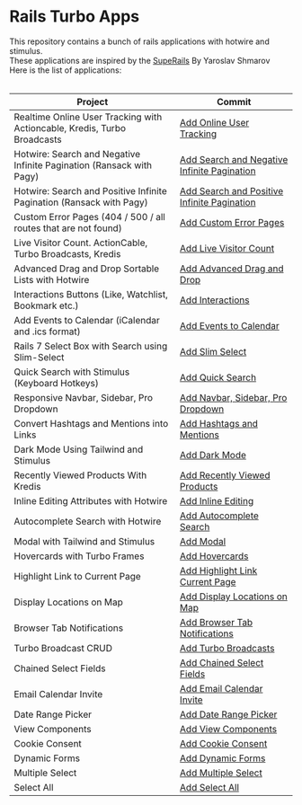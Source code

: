 # Rails Turbo Apps

This repository contains a bunch of rails applications with hotwire and stimulus. <br/>
These applications are inspired by the [SupeRails](https://www.youtube.com/@SupeRails) By Yaroslav Shmarov <br/>
Here is the list of applications: <br/> <br/>

| Project                                                                  | Commit                                                                                                                                                 |
| ------------------------------------------------------------------------ | ------------------------------------------------------------------------------------------------------------------------------------------------------ |
| Realtime Online User Tracking with Actioncable, Kredis, Turbo Broadcasts | [Add Online User Tracking](https://github.com/sabricakir/rails_turbo_apps/commit/cc9db407c42a890515155fe70f1cb5d7da9b2a64)                             |
| Hotwire: Search and Negative Infinite Pagination (Ransack with Pagy)     | [Add Search and Negative Infinite Pagination](https://github.com/sabricakir/rails_turbo_apps/pull/36/commits/371f00e0b6a89e3b39dbc357915f91802329ad50) |
| Hotwire: Search and Positive Infinite Pagination (Ransack with Pagy)     | [Add Search and Positive Infinite Pagination](https://github.com/sabricakir/rails_turbo_apps/commit/97fdcb4bb5ec117ca474d23e2818f426c4e5b139)          |
| Custom Error Pages (404 / 500 / all routes that are not found)           | [Add Custom Error Pages](https://github.com/sabricakir/rails_turbo_apps/commit/bf18f14625c92122da825beb21dd61d0b468626f)                               |
| Live Visitor Count. ActionCable, Turbo Broadcasts, Kredis                | [Add Live Visitor Count](https://github.com/sabricakir/rails_turbo_apps/commit/cb7bce3d9309c164525c9323dee4b63dcc43feaa)                               |
| Advanced Drag and Drop Sortable Lists with Hotwire                       | [Add Advanced Drag and Drop](https://github.com/sabricakir/rails_turbo_apps/commit/43e280ae444e862173c291e6154c6e357c1001e4)                           |
| Interactions Buttons (Like, Watchlist, Bookmark etc.)                    | [Add Interactions](https://github.com/sabricakir/rails_turbo_apps/pull/34)                                                                             |
| Add Events to Calendar (iCalendar and .ics format)                       | [Add Events to Calendar](https://github.com/sabricakir/rails_turbo_apps/commit/4e9e1de92bbf924fe98813f5d7bcb8b4d51f7d6f)                               |
| Rails 7 Select Box with Search using Slim-Select                         | [Add Slim Select](https://github.com/sabricakir/rails_turbo_apps/commit/cc3ef5a3defbc85d4aa15a155824058cd0834062)                                      |
| Quick Search with Stimulus (Keyboard Hotkeys)                            | [Add Quick Search](https://github.com/sabricakir/rails_turbo_apps/pull/35/commits/de279b72e533cc24eddc836fa7adc4bcc941121c)                            |
| Responsive Navbar, Sidebar, Pro Dropdown                                 | [Add Navbar, Sidebar, Pro Dropdown](https://github.com/sabricakir/rails_turbo_apps/pull/26/commits/a64d9cd4aba531cbea3eb5b5cad32f7ad509fd5d)           |
| Convert Hashtags and Mentions into Links                                 | [Add Hashtags and Mentions](https://github.com/sabricakir/rails_turbo_apps/commit/910cfb3e4b089c215e73ac157e922bab4a07f396)                            |
| Dark Mode Using Tailwind and Stimulus                                    | [Add Dark Mode](https://github.com/sabricakir/rails_turbo_apps/commit/3d1fa13e030e4b8d0de5d990ccc26bbadb10e285)                                        |
| Recently Viewed Products With Kredis                                     | [Add Recently Viewed Products](https://github.com/sabricakir/rails_turbo_apps/commit/cd88b81a9f7594857b0ec6886fac498a1037f0f2)                         |
| Inline Editing Attributes with Hotwire                                   | [Add Inline Editing](https://github.com/sabricakir/rails_turbo_apps/commit/002d0bf2e1ef7234db4eac197085ebf469a15f51)                                   |
| Autocomplete Search with Hotwire                                         | [Add Autocomplete Search](https://github.com/sabricakir/rails_turbo_apps/pull/17/commits/ed25727bed5d220f827b7d2dc9d7a5581385a66c)                     |
| Modal with Tailwind and Stimulus                                         | [Add Modal](https://github.com/sabricakir/rails_turbo_apps/pull/27/commits/88845222b8451e439a69a29e468e520d2a28faec)                                   |
| Hovercards with Turbo Frames                                             | [Add Hovercards](https://github.com/sabricakir/rails_turbo_apps/pull/23/commits/b365b1129aac0501a0c8ff1b06a4a38532954993)                              |
| Highlight Link to Current Page                                           | [Add Highlight Link Current Page](https://github.com/sabricakir/rails_turbo_apps/pull/24/commits/9a3a7e5a7c6f3161fb509c9a82f25bc5f1addfc8)             |
| Display Locations on Map                                                 | [Add Display Locations on Map](https://github.com/sabricakir/rails_turbo_apps/pull/32)                                                                 |
| Browser Tab Notifications                                                | [Add Browser Tab Notifications](https://github.com/sabricakir/rails_turbo_apps/pull/31/commits/a98f5d704252816b564f197cfbb5a2976cb819e7)               |
| Turbo Broadcast CRUD                                                     | [Add Turbo Broadcasts](https://github.com/sabricakir/rails_turbo_apps/commit/28a4359e8d756599a589dd0aff6fdf6b9b44fe9e)                                 |
| Chained Select Fields                                                    | [Add Chained Select Fields](https://github.com/sabricakir/rails_turbo_apps/pull/21/commits/252ea31815bedec9510a0c45bd6ea64e97a0b6ab)                   |
| Email Calendar Invite                                                    | [Add Email Calendar Invite](https://github.com/sabricakir/rails_turbo_apps/commit/1425160be67c2afac00977772aa1e6530b1fa7ec)                            |
| Date Range Picker                                                        | [Add Date Range Picker](https://github.com/sabricakir/rails_turbo_apps/commit/2ffb8a2d23d18858fe0ec7a73b93f8c8798ae713)                                |
| View Components                                                          | [Add View Components](https://github.com/sabricakir/rails_turbo_apps/pull/25/commits/b195f8a001f3f7eaad5344646cb3472ccd01f3c3)                         |
| Cookie Consent                                                           | [Add Cookie Consent](https://github.com/sabricakir/rails_turbo_apps/pull/28/commits/6b22e278a9e00f0e1ffb17ef3d129932286a55f9)                          |
| Dynamic Forms                                                            | [Add Dynamic Forms](https://github.com/sabricakir/rails_turbo_apps/pull/30)                                                                            |
| Multiple Select                                                          | [Add Multiple Select](https://github.com/sabricakir/rails_turbo_apps/pull/29/commits/7343e83194928fbcf1c8e89f2fe59b43e791b475)                         |
| Select All                                                               | [Add Select All](https://github.com/sabricakir/rails_turbo_apps/pull/29/commits/c6903ff0ee4399d225a221c8b8299c579daa12e8)                              |
